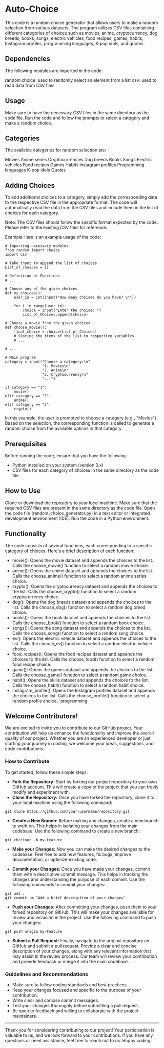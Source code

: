 # Auto-Choice
This code is a random choice generator that allows users to make a random selection from various datasets. The program utilizes CSV files containing different categories of choices such as movies, anime, cryptocurrency, dog breeds, books, songs, electric vehicles, food recipes, games, habits, Instagram profiles, programming languages, K-pop idols, and quotes.

## Dependencies
The following modules are imported in the code:

random.choice: used to randomly select an element from a list
csv: used to read data from CSV files

## Usage
Make sure to have the necessary CSV files in the same directory as the code file.
Run the code and follow the prompts to select a category and make a random choice.

## Categories
The available categories for random selection are:

Movies
Anime series
Cryptocurrencies
Dog breeds
Books
Songs
Electric vehicles
Food recipes
Games
Habits
Instagram profiles
Programming languages
K-pop idols
Quotes

## Adding Choices
To add additional choices to a category, simply add the corresponding data to the respective CSV file in the appropriate format. The code will automatically read the data from the CSV files and include them in the list of choices for each category.

Note: The CSV files should follow the specific format expected by the code. Please refer to the existing CSV files for reference.

Example
Here is an example usage of the code:
```
# Importing necessary modules
from random import choice
import csv

# Take input to append the list of choices
List_of_Choices = []

# Definition of Functions
# ...

# Choose any of the given choices
def my_choices():
    user_in = int(input("How many choices do you have? \n"))

    for i in range(user_in):
        choice = input("Enter the choice: ")
        List_of_Choices.append(choice)

# Choose a movie from the given choices
def choose_movie():
    final_choice = choice(List_of_Choices)
    # Storing the items of the list to respective variables
    # ...

# ...

# Main program
category = input("Choose a category:\n"
                 "1. Movies\n"
                 "2. Anime\n"
                 "3. Cryptocurrency\n"
                 "...")

if category == "1":
    movie()
elif category == "2":
    anime()
elif category == "3":
    crypto()
```

In this example, the user is prompted to choose a category (e.g., "Movies"). Based on the selection, the corresponding function is called to generate a random choice from the available options in that category.

## Prerequisites
Before running the code, ensure that you have the following:

- Python installed on your system (version 3.x)
- CSV files for each category of choices in the same directory as the code file.
## How to Use
Clone or download the repository to your local machine.
Make sure that the required CSV files are present in the same directory as the code file.
Open the code file (random_choice_generator.py) in a text editor or integrated development environment (IDE).
Run the code in a Python environment.

## Functionality
The code consists of several functions, each corresponding to a specific category of choices. Here's a brief description of each function:

- movie(): Opens the movie dataset and appends the choices to the list. Calls the choose_movie() function to select a random movie choice.
- anime(): Opens the anime dataset and appends the choices to the list. Calls the choose_anime() function to select a random anime series choice.
- crypto(): Opens the cryptocurrency dataset and appends the choices to the list. Calls the choose_crypto() function to select a random cryptocurrency choice.
- dog(): Opens the dog breeds dataset and appends the choices to the list. Calls the choose_dog() function to select a random dog breed choice.
- books(): Opens the book dataset and appends the choices to the list. Calls the choose_book() function to select a random book choice.
- songs(): Opens the song dataset and appends the choices to the list. Calls the choose_song() function to select a random song choice.
- ev(): Opens the electric vehicle dataset and appends the choices to the list. Calls the choose_ev() function to select a random electric vehicle choice.
- food_recipes(): Opens the food recipes dataset and appends the choices to the list. Calls the choose_food() function to select a random food recipe choice.
- game(): Opens the games dataset and appends the choices to the list. Calls the choose_game() function to select a random game choice.
- habit(): Opens the skills dataset and appends the choices to the list. Calls the choose_habit() function to select a random habit choice.
- instagram_profile(): Opens the Instagram profiles dataset and appends the choices to the list. Calls the choose_profile() function to select a random profile choice.
`programming

## Welcome Contributors!
We are excited to invite you to contribute to our GitHub project. Your contribution will help us enhance the functionality and improve the overall quality of our project. Whether you are an experienced developer or just starting your journey in coding, we welcome your ideas, suggestions, and code contributions.

### How to Contribute
To get started, follow these simple steps:

- <b>Fork the Repository:</b> Start by forking our project repository to your own GitHub account. This will create a copy of the project that you can freely modify and experiment with.
- <b>Clone the Repository:</b> Once you have forked the repository, clone it to your local machine using the following command:
```
git clone https://github.com/your-username/repository.git
```
- <b>Create a New Branch:</b> Before making any changes, create a new branch to work on. This helps in isolating your changes from the main codebase. Use the following command to create a new branch:
```
git checkout -b my-feature
```
- <b>Make your Changes:</b> Now you can make the desired changes to the codebase. Feel free to add new features, fix bugs, improve documentation, or optimize existing code.

- <b>Commit your Changes:</b> Once you have made your changes, commit them with a descriptive commit message. This helps in tracking the changes and understanding the purpose of each commit. Use the following commands to commit your changes:
```
git add .
git commit -m "Add a brief description of your changes"
```
- <b>Push your Changes:</b> After committing your changes, push them to your forked repository on GitHub. This will make your changes available for review and inclusion in the project. Use the following command to push your changes:
```
git push origin my-feature
```
- <b>Submit a Pull Request:</b> Finally, navigate to the original repository on GitHub and submit a pull request. Provide a clear and concise description of your changes, along with any relevant information that may assist in the review process. Our team will review your contribution and provide feedback or merge it into the main codebase.

### Guidelines and Recommendations
- Make sure to follow coding standards and best practices.
- Keep your changes focused and specific to the purpose of your contribution.
- Write clear and concise commit messages.
- Test your changes thoroughly before submitting a pull request.
- Be open to feedback and willing to collaborate with the project maintainers.
______
Thank you for considering contributing to our project! Your participation is valuable to us, and we look forward to your contributions. If you have any questions or need assistance, feel free to reach out to us. Happy coding!
